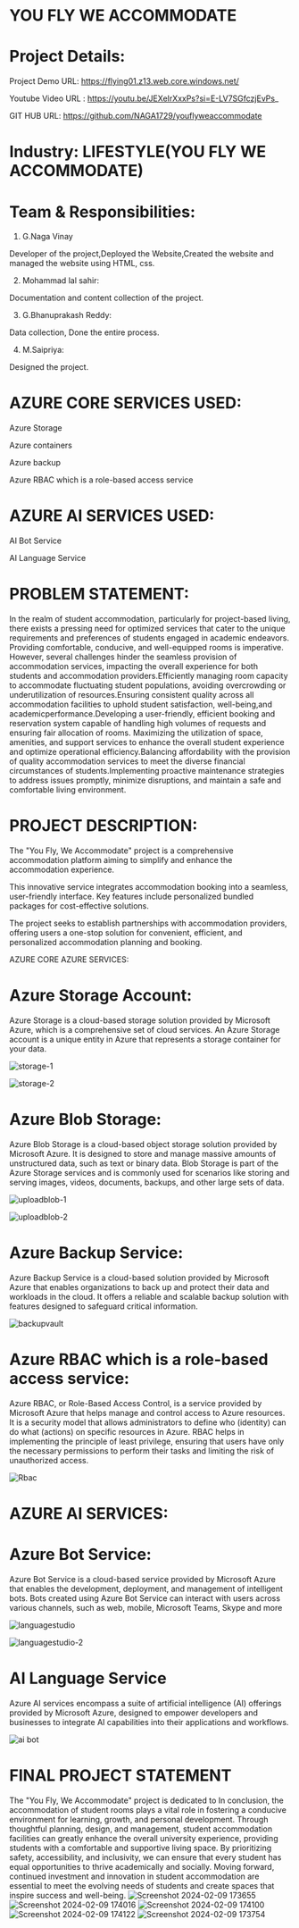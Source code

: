 # YOU FLY WE ACCOMMODATE

# Project Details:
Project Demo URL: https://flying01.z13.web.core.windows.net/

Youtube Video URL : https://youtu.be/JEXeIrXxxPs?si=E-LV7SGfczjEvPs_

GIT HUB URL: https://github.com/NAGA1729/youflyweaccommodate


# Industry: LIFESTYLE(YOU FLY WE ACCOMMODATE)

# Team & Responsibilities:


1. G.Naga Vinay

Developer of the project,Deployed the Website,Created the website and managed the website using HTML, css.


2. Mohammad lal sahir:

Documentation and content collection of the project.


3. G.Bhanuprakash Reddy:
 
Data collection, Done the entire process.


4. M.Saipriya:
 
Designed the project.



# AZURE CORE SERVICES USED:

Azure Storage

Azure containers

Azure backup

Azure RBAC which is a role-based access service


# AZURE AI SERVICES USED:

AI Bot Service

AI Language Service

# PROBLEM STATEMENT:
In the realm of student accommodation, particularly for project-based living, there exists a pressing need for optimized services that cater to the unique requirements and preferences of students engaged in academic endeavors. Providing comfortable, conducive, and well-equipped rooms is imperative. However, several challenges hinder the seamless provision of accommodation services, impacting the overall experience for both students and accommodation providers.Efficiently managing room capacity to accommodate fluctuating student populations, avoiding overcrowding or underutilization of resources.Ensuring consistent quality across all accommodation facilities to uphold student satisfaction, well-being,and academicperformance.Developing a user-friendly, efficient booking and reservation system capable of handling high volumes of requests and ensuring fair allocation of rooms. Maximizing the utilization of space, amenities, and support services to enhance the overall student experience and optimize operational efficiency.Balancing affordability with the provision of quality accommodation services to meet the diverse financial circumstances of students.Implementing proactive maintenance strategies to address issues promptly, minimize disruptions, and maintain a safe and comfortable living environment. 



# PROJECT DESCRIPTION:
The "You Fly, We Accommodate" project is a comprehensive accommodation platform aiming to simplify and enhance the accommodation experience. 

This innovative service integrates accommodation booking into a seamless, user-friendly interface. Key features include personalized  bundled packages for cost-effective solutions.

The project seeks to establish partnerships with accommodation providers, offering users a one-stop solution for convenient, efficient, and personalized accommodation planning and booking.






AZURE CORE AZURE SERVICES:


# Azure Storage Account:

Azure Storage is a cloud-based storage solution provided by Microsoft Azure, which is a comprehensive set of cloud services. An Azure Storage account is a unique entity in Azure that represents a storage container for your data.

![storage-1](https://github.com/NAGA1729/youflyweaccommodate/assets/140480951/18e5716f-02d6-496f-9b7d-a829d8ad47c1)


![storage-2](https://github.com/NAGA1729/youflyweaccommodate/assets/140480951/75964214-3c4f-429a-9c43-4294a8028095)


# Azure Blob Storage:
Azure Blob Storage is a cloud-based object storage solution provided by Microsoft Azure. It is designed to store and manage massive amounts of unstructured data, such as text or binary data. Blob Storage is part of the Azure Storage services and is commonly used for scenarios like storing and serving images, videos, documents, backups, and other large sets of data.

![uploadblob-1](https://github.com/NAGA1729/youflyweaccommodate/assets/140480951/f069a0db-9c39-4f19-ac09-1866a35cd476)


![uploadblob-2](https://github.com/NAGA1729/youflyweaccommodate/assets/140480951/3e6296c2-ef66-456c-b600-393fdd0f16a3)



# Azure Backup Service:
Azure Backup Service is a cloud-based solution provided by Microsoft Azure that enables organizations to back up and protect their data and workloads in the cloud. It offers a reliable and scalable backup solution with features designed to safeguard critical information.

![backupvault](https://github.com/NAGA1729/youflyweaccommodate/assets/140480951/16f7407c-9361-4b1a-afd4-363bdeb20a6c)



# Azure RBAC which is a role-based access service:
Azure RBAC, or Role-Based Access Control, is a service provided by Microsoft Azure that helps manage and control access to Azure resources. It is a security model that allows administrators to define who (identity) can do what (actions) on specific resources in Azure. RBAC helps in implementing the principle of least privilege, ensuring that users have only the necessary permissions to perform their tasks and limiting the risk of unauthorized access.

![Rbac ](https://github.com/NAGA1729/youflyweaccommodate/assets/140480951/b69ed5c9-50ed-4867-bd37-980a2029447d)





# AZURE AI SERVICES:
# Azure Bot Service:
Azure Bot Service is a cloud-based service provided by Microsoft Azure that enables the development, deployment, and management of intelligent bots. Bots created using Azure Bot Service can interact with users across various channels, such as web, mobile, Microsoft Teams, Skype and more     

![languagestudio](https://github.com/NAGA1729/youflyweaccommodate/assets/140480951/e12551db-da56-4326-adf7-9f57cdd91973)

![languagestudio-2](https://github.com/NAGA1729/youflyweaccommodate/assets/140480951/712b6a8f-d2be-4c53-8186-f6dae18a73fb)






# AI Language Service
Azure AI services encompass a suite of artificial intelligence (AI) offerings provided by Microsoft Azure, designed to empower developers and businesses to integrate AI capabilities into their applications and workflows.


![ai bot](https://github.com/NAGA1729/youflyweaccommodate/assets/140480951/682b6f2e-7762-4fdb-9da1-b14b4526a632)





# FINAL PROJECT STATEMENT

The "You Fly, We Accommodate" project is dedicated to In conclusion, the accommodation of student rooms plays a vital role in fostering a conducive environment for learning, growth, and personal development. Through thoughtful planning, design, and management, student accommodation facilities can greatly enhance the overall university experience, providing students with a comfortable and supportive living space. By prioritizing safety, accessibility, and inclusivity, we can ensure that every student has equal opportunities to thrive academically and socially. Moving forward, continued investment and innovation in student accommodation are essential to meet the evolving needs of students and create spaces that inspire success and well-being.
![Screenshot 2024-02-09 173655](https://github.com/NAGA1729/youflyweaccommodate/assets/158992660/fb64936c-fbb3-498e-83b9-67c5c5749e6d)
![Screenshot 2024-02-09 174016](https://github.com/NAGA1729/youflyweaccommodate/assets/158992660/d55271f0-93e2-4722-838b-cab42c0945ca)
![Screenshot 2024-02-09 174100](https://github.com/NAGA1729/youflyweaccommodate/assets/158992660/377e356c-6bdf-45ee-807b-ec5b194c1beb)
![Screenshot 2024-02-09 174122](https://github.com/NAGA1729/youflyweaccommodate/assets/158992660/57c747cf-faf1-4919-bf55-e6f745f6a2a2)
![Screenshot 2024-02-09 173754](https://github.com/NAGA1729/youflyweaccommodate/assets/158992660/519b73ba-2025-4de6-bc15-d30704e0f612)









